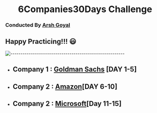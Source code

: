 ## <h1 align="center">6Companies30Days Challenge</h1>
### Conducted By [Arsh Goyal](https://www.youtube.com/c/ArshGoyal)
## Happy Practicing!!! :smiley:
![--------------------------------------------------------](https://raw.githubusercontent.com/andreasbm/readme/master/assets/lines/rainbow.png)
- ## Company 1 : [Goldman Sachs](https://github.com/dhrupad17/6companies30Days/tree/main/Goldman%20Sachs) [DAY 1-5]
- ## Company 2 : [Amazon](https://github.com/dhrupad17/6companies30Days/tree/main/Amazon)[DAY 6-10]
- ## Company 2 : [Microsoft](https://github.com/dhrupad17/6companies30Days/tree/main/Microsoft)[Day 11-15]
